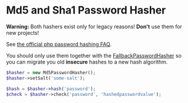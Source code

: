 # Md5 and Sha1 Password Hasher

**Warning:** Both hashers  exist only for legacy reasons! **Don't** use them for new projects! 

See [the official php password hashing FAQ](http://php.net/manual/de/faq.passwords.php#faq.passwords.fasthash).

You should only use them together with the [FallbackPasswordHasher](FallbackPasswordHasher.md) so you can migrate you old **insecure** hashes to a new hash algorithm.

```php
$hasher = new Md5PasswordHasher();
$hasher->setSalt('some-salt');

$hash = $hasher->hash('password');
$check = $hasher->check('password', 'hashedpasswordvalue');
```
